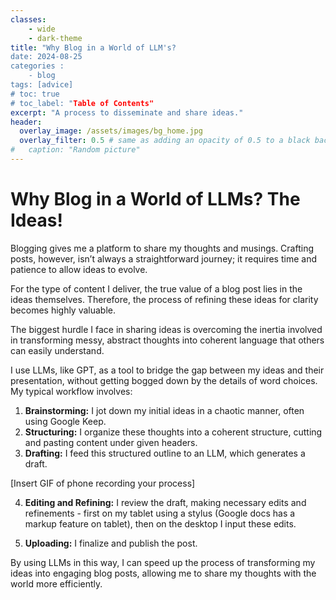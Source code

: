 ```yaml
---
classes: 
    - wide
    - dark-theme
title: "Why Blog in a World of LLM's?
date: 2024-08-25
categories :
    - blog
tags: [advice]
# toc: true
# toc_label: "Table of Contents"
excerpt: "A process to disseminate and share ideas."
header:
  overlay_image: /assets/images/bg_home.jpg
  overlay_filter: 0.5 # same as adding an opacity of 0.5 to a black background
#   caption: "Random picture"
---
```


# Why Blog in a World of LLMs? The Ideas!

Blogging gives me a platform to share my thoughts and musings. Crafting posts, however, isn’t always a straightforward journey; it requires time and patience to allow ideas to evolve.

For the type of content I deliver, the true value of a blog post lies in the ideas themselves. Therefore, the process of refining these ideas for clarity becomes highly valuable.

The biggest hurdle I face in sharing ideas is overcoming the inertia involved in transforming messy, abstract thoughts into coherent language that others can easily understand.

I use LLMs, like GPT, as a tool to bridge the gap between my ideas and their presentation, without getting bogged down by the details of word choices. My typical workflow involves:

1. **Brainstorming:** I jot down my initial ideas in a chaotic manner, often using Google Keep.  
2. **Structuring:** I organize these thoughts into a coherent structure, cutting and pasting content under given headers.  
3. **Drafting:** I feed this structured outline to an LLM, which generates a draft.

\[Insert GIF of phone recording your process\]

4. **Editing and Refining:** I review the draft, making necessary edits and refinements - first on my tablet using a stylus (Google docs has a markup feature on tablet), then on the desktop I input these edits.



5. **Uploading:** I finalize and publish the post.

By using LLMs in this way, I can speed up the process of transforming my ideas into engaging blog posts, allowing me to share my thoughts with the world more efficiently.